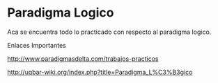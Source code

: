 # Paradigma Logico
Aca se encuentra todo lo practicado con respecto al paradigma logico.

Enlaces Importantes

http://www.paradigmasdelta.com/trabajos-practicos

http://uqbar-wiki.org/index.php?title=Paradigma_L%C3%B3gico
